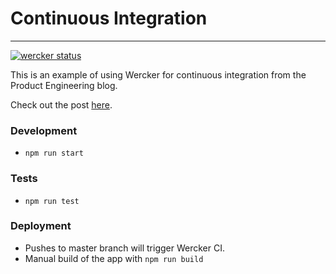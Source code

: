 # Continuous Integration
---
[![wercker status](https://app.wercker.com/status/e87f2a2132e6558d836e3e3a6a212b68/s/master "wercker status")](https://app.wercker.com/project/byKey/e87f2a2132e6558d836e3e3a6a212b68)

This is an example of using Wercker for continuous integration from the Product Engineering blog.

Check out the post [here](https://medium.com/product-engineering/continuous-integration-with-wercker-e5d23b65cf7b#.9w385g2xo).

### Development
* `npm run start`

### Tests
* `npm run test`

### Deployment
* Pushes to master branch will trigger Wercker CI.
* Manual build of the app with `npm run build`
